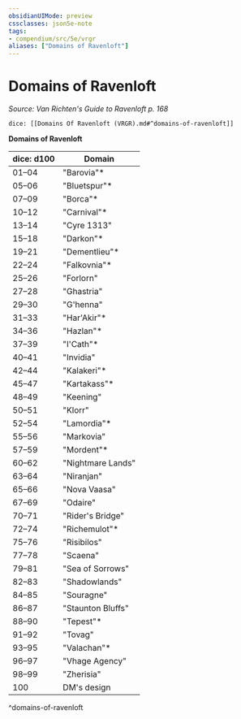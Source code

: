 ```yaml
---
obsidianUIMode: preview
cssclasses: json5e-note
tags:
- compendium/src/5e/vrgr
aliases: ["Domains of Ravenloft"]
---
```

# Domains of Ravenloft
*Source: Van Richten's Guide to Ravenloft p. 168* 

`dice: [[Domains Of Ravenloft (VRGR).md#^domains-of-ravenloft]]`

**Domains of Ravenloft**

| dice: d100 | Domain |
|------------|--------|
| 01–04 | "Barovia"* |
| 05–06 | "Bluetspur"* |
| 07–09 | "Borca"* |
| 10–12 | "Carnival"* |
| 13–14 | "Cyre 1313" |
| 15–18 | "Darkon"* |
| 19–21 | "Dementlieu"* |
| 22–24 | "Falkovnia"* |
| 25–26 | "Forlorn" |
| 27–28 | "Ghastria" |
| 29–30 | "G'henna" |
| 31–33 | "Har'Akir"* |
| 34–36 | "Hazlan"* |
| 37–39 | "I'Cath"* |
| 40–41 | "Invidia" |
| 42–44 | "Kalakeri"* |
| 45–47 | "Kartakass"* |
| 48–49 | "Keening" |
| 50–51 | "Klorr" |
| 52–54 | "Lamordia"* |
| 55–56 | "Markovia" |
| 57–59 | "Mordent"* |
| 60–62 | "Nightmare Lands" |
| 63–64 | "Niranjan" |
| 65–66 | "Nova Vaasa" |
| 67–69 | "Odaire" |
| 70–71 | "Rider's Bridge" |
| 72–74 | "Richemulot"* |
| 75–76 | "Risibilos" |
| 77–78 | "Scaena" |
| 79–81 | "Sea of Sorrows" |
| 82–83 | "Shadowlands" |
| 84–85 | "Souragne" |
| 86–87 | "Staunton Bluffs" |
| 88–90 | "Tepest"* |
| 91–92 | "Tovag" |
| 93–95 | "Valachan"* |
| 96–97 | "Vhage Agency" |
| 98–99 | "Zherisia" |
| 100 | DM's design |
^domains-of-ravenloft